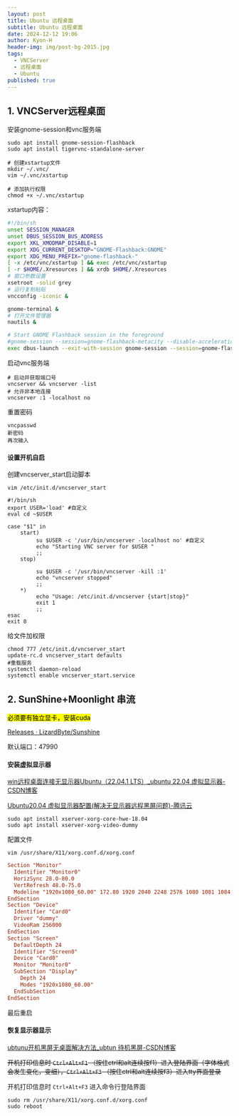 ```yaml
---
layout: post
title: Ubuntu 远程桌面
subtitle: Ubuntu 远程桌面
date: 2024-12-12 19:06
author: Kyon-H
header-img: img/post-bg-2015.jpg
tags:
  - VNCServer
  - 远程桌面
  - Ubuntu
published: true
---
```

## 1. VNCServer远程桌面

安装gnome-session和vnc服务端

```shell
sudo apt install gnome-session-flashback
sudo apt install tigervnc-standalone-server

# 创建xstartup文件
mkdir ~/.vnc/
vim ~/.vnc/xstartup

# 添加执行权限
chmod +x ~/.vnc/xstartup
```

xstartup内容：

```sh
#!/bin/sh
unset SESSION_MANAGER
unset DBUS_SESSION_BUS_ADDRESS
export XKL_XMODMAP_DISABLE=1
export XDG_CURRENT_DESKTOP="GNOME-Flashback:GNOME"
export XDG_MENU_PREFIX="gnome-flashback-"
[ -x /etc/vnc/xstartup ] && exec /etc/vnc/xstartup
[ -r $HOME/.Xresources ] && xrdb $HOME/.Xresources
# 窗口参数设置
xsetroot -solid grey
# 运行复制粘贴
vncconfig -iconic &

gnome-terminal &
# 打开文件管理器
nautils &

# Start GNOME Flashback session in the foreground
#gnome-session --session=gnome-flashback-metacity --disable-acceleration-check &
exec dbus-launch --exit-with-session gnome-session --session=gnome-flashback-metacity --disable-acceleration-check
```

启动vnc服务端

```shell
# 启动并获取端口号
vncserver && vncserver -list
# 允许非本地连接
vncserver :1 -localhost no
```

重置密码

```shell
vncpasswd
新密码
再次输入
```

#### 设置开机自启

创建vncserver_start启动脚本

```shell
vim /etc/init.d/vncserver_start
```

```shell
#!/bin/sh
export USER='load' #自定义
eval cd ~$USER
 
case "$1" in
    start)
         su $USER -c '/usr/bin/vncserver -localhost no' #自定义
         echo "Starting VNC server for $USER "
         ;;
    stop)
 
         su $USER -c '/usr/bin/vncserver -kill :1'
         echo "vncserver stopped"
         ;;
    *)
         echo "Usage: /etc/init.d/vncserver {start|stop}"
         exit 1
         ;;
esac
exit 0
```

给文件加权限

```shell
chmod 777 /etc/init.d/vncserver_start
update-rc.d vncserver_start defaults
#重载服务
systemctl daemon-reload
systemctl enable vncserver_start.service
```

## 2. SunShine+Moonlight 串流

 <mark>必须要有独立显卡，安装cuda</mark>

[Releases · LizardByte/Sunshine](https://github.com/LizardByte/Sunshine/releases)

默认端口：47990

#### 安装虚拟显示器

[win远程桌面连接无显示器Ubuntu（22.04.1 LTS）_ubuntu 22.04 虚拟显示器-CSDN博客](https://blog.csdn.net/weixin_43983431/article/details/128793711 )

[Ubuntu20.04 虚拟显示器配置(解决无显示器远程黑屏问题)-腾讯云](https://cloud.tencent.com/developer/article/2120950)

```shell
sudo apt install xserver-xorg-core-hwe-18.04
sudo apt install xserver-xorg-video-dummy
```

配置文件

`vim /usr/share/X11/xorg.conf.d/xorg.conf`

```conf
Section "Monitor"
  Identifier "Monitor0"
  HorizSync 28.0-80.0
  VertRefresh 48.0-75.0
  Modeline "1920x1080_60.00" 172.80 1920 2040 2248 2576 1080 1081 1084 1118 -HSync +Vsync
EndSection
Section "Device"
  Identifier "Card0"
  Driver "dummy"
  VideoRam 256000
EndSection
Section "Screen"
  DefaultDepth 24
  Identifier "Screen0"
  Device "Card0"
  Monitor "Monitor0"
  SubSection "Display"
    Depth 24
    Modes "1920x1080_60.00"
  EndSubSection
EndSection
```

最后重启

#### 恢复显示器显示

[ubtunu开机黑屏无桌面解决方法_ubtun 待机黑屏-CSDN博客](https://jrhar.blog.csdn.net/article/details/108468903)

~~开机打印信息时 `Ctrl+Alt+F1` （按住ctrl和alt连续按f1）进入登陆界面（字体格式会发生变化，变细），`Ctrl+Alt+F3` （按住ctrl和alt连续按f3）进入tty界面登录~~

开机打印信息时 `Ctrl+Alt+F3` 进入命令行登陆界面

```shell
sudo rm /usr/share/X11/xorg.conf.d/xorg.conf
sudo reboot
```
